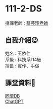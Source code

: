 # 111-2-DS
授課老師 : [蔡芸琤老師](https://github.com/pecu)<br />

自我介紹😉
-------------
姓名 : 王依仁<br />
系級 : 科技系114級 <br />
擅長 : 實作、手做<br />

課堂資料👾
-------------
[同儕DB](https://docs.google.com/spreadsheets/d/1Q7xZrNQcNulzj7rhAGlexjkjkXMrw-MnCfyo7CtSp_o/edit#gid=847386397)<br />
[ChatGPT]()<br />
